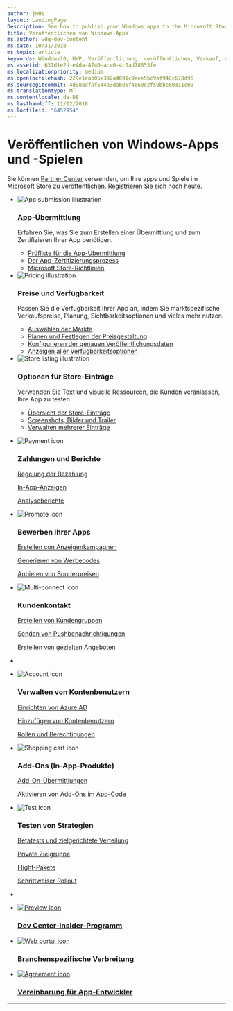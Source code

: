 ```yaml
---
author: jnHs
layout: LandingPage
Description: See how to publish your Windows apps to the Microsoft Store.
title: Veröffentlichen von Windows-Apps
ms.author: wdg-dev-content
ms.date: 10/31/2018
ms.topic: article
keywords: Windows10, UWP, Veröffentlichung, veröffentlichen, Verkauf, verkaufen, Verteilung, verteilen, Store, Dashboard
ms.assetid: 631d1e2d-e4da-4740-ace0-4c0ad78653fe
ms.localizationpriority: medium
ms.openlocfilehash: 229e1eab05e392a4091c9eee5bc9af948c678d96
ms.sourcegitcommit: 4d88adfaf544a3dab05f4660e2f59bbe60311c00
ms.translationtype: MT
ms.contentlocale: de-DE
ms.lasthandoff: 11/12/2018
ms.locfileid: "6452954"
---
```

# <a name="publish-windows-apps-and-games"></a>Veröffentlichen von Windows-Apps und -Spielen  
 
Sie können [Partner Center](https://partner.microsoft.com/dashboard) verwenden, um Ihre apps und Spiele im Microsoft Store zu veröffentlichen. <a href="//developer.microsoft.com/store/register">Registrieren Sie sich noch heute.</a>
<br>
<ul id="cardtypes-K" class="cardsK panelContent">
    <li>
        <div class="cardSize">
            <div class="cardPadding">
                <div class="card">
                    <div class="cardImageOuter">
                        <div class="cardImage bgdAccent1">
                            <img src="//docs.microsoft.com/media/illustrations/teams-fast-track.svg" alt="App submission illustration" data-linktype="external" class="x-hidden-focus">
                        </div>
                    </div>
                    <div class="cardText">
                        <h3>App-Übermittlung</h3>
                        <p>Erfahren Sie, was Sie zum Erstellen einer Übermittlung und zum Zertifizieren Ihrer App benötigen.</p>
                        <ul>
                        <li><a href="app-submissions.md">Prüfliste für die App-Übermittlung</a></li>
                        <li><a href="the-app-certification-process.md">Der App-Zertifizierungsprozess</a></li>                      
                        <li><a href="//docs.microsoft.com/legal/windows/agreements/store-policies">Microsoft Store-Richtlinien</a></li>   
                    </ul>
                    </div>
                </div>
            </div>
        </div>
    </li>
    <li>
        <div class="cardSize">
            <div class="cardPadding">
                <div class="card">
                    <div class="cardImageOuter">
                        <div class="cardImage bgdAccent1">
                            <img src="//docs.microsoft.com/media/illustrations/bcs-partner-advanced-management- billing-7.svg" alt="Pricing illustration" data-linktype="external" class="x-hidden-focus">
                        </div>
                    </div>
                    <div class="cardText">
                    <h3>Preise und Verfügbarkeit</h3>
                    <p>Passen Sie die Verfügbarkeit Ihrer App an, indem Sie marktspezifische Verkaufspreise, Planung, Sichtbarkeitsoptionen und vieles mehr nutzen.</p>
                    <ul>
                        <li><a href="define-pricing-and-market-selection.md">Auswählen der Märkte</a></li>
                        <li><a href="set-and-schedule-app-pricing.md">Planen und Festlegen der Preisgestaltung </a></li>
                        <li><a href="configure-precise-release-scheduling.md">Konfigurieren der genauen Veröffentlichungsdaten</a></li>
                        <li><a href="set-app-pricing-and-availability.md">Anzeigen aller Verfügbarkeitsoptionen</a></li>
                    </ul>
                  </div>
                </div>
            </div>
        </div>
    </li>
    <li>
        <div class="cardSize">
            <div class="cardPadding">
                <div class="card">
                    <div class="cardImageOuter">
                        <div class="cardImage bgdAccent1">
                            <img src="https://docs.microsoft.com/media/illustrations/biztalk-get-started-scenarios.svg" alt="Store listing illustration" data-linktype="external" class="x-hidden-focus">
                        </div>
                    </div>
                    <div class="cardText">
                        <h3>Optionen für Store-Einträge</h3>
                        <p>Verwenden Sie Text und visuelle Ressourcen, die Kunden veranlassen, Ihre App zu testen.</p>
                        <ul>
                            <li><a href="create-app-store-listings.md">Übersicht der Store-Einträge</a></li>
                            <li><a href="app-screenshots-and-images.md">Screenshots, Bilder und Trailer</a></li>
                              <li><a href="import-and-export-store-listings.md">Verwalten mehrerer Einträge </a></li>
                        </ul>
                    </div>
                </div>
            </div>
        </div>
    </li>
</ul>

<ul class="panelContent cardsF">
<li>
    <div class="cardSize">
        <div class="cardPadding">
            <div class="card">
                <div class="cardImageOuter">
                    <div class="cardImage">
                        <img src="//docs.microsoft.com/media/common/i_billing.svg" alt="Payment icon"/>
                    </div>
                </div>
                <div class="cardText">
                    <h3>Zahlungen und Berichte</h3>                  
                    <p><a href="getting-paid-apps.md">Regelung der Bezahlung</a></p>
                    <p><a href="in-app-ads.md">In-App-Anzeigen</a></p>
                    <p><a href="analytics.md">Analyseberichte</a></p>                   
                </div>
            </div>
        </div>
    </div>
  </li>
  <li>
    <div class="cardSize">
        <div class="cardPadding">
            <div class="card">
                <div class="cardImageOuter">
                    <div class="cardImage">
                        <img src="//docs.microsoft.com/media/common/i_whats-new.svg" alt="Promote icon"/>
                    </div>
                </div>
                <div class="cardText">
                    <h3>Bewerben Ihrer Apps</h3>   
                    <p><a href="create-an-ad-campaign-for-your-app.md">Erstellen con Anzeigenkampagnen</a></p>
                    <p><a href="generate-promotional-codes.md">Generieren von Werbecodes</a></p>
                    <p><a href="put-apps-and-add-ons-on-sale.md">Anbieten von Sonderpreisen</a></p>
                </div>
            </div>
        </div>
    </div>
  </li>
<li>
    <div class="cardSize">
        <div class="cardPadding">
            <div class="card">
                <div class="cardImageOuter">
                    <div class="cardImage">
                        <img src="//docs.microsoft.com/media/common/i_multi-connect.svg" alt="Multi-connect icon"/>
                    </div>
                </div>
                <div class="cardText">
                    <h3>Kundenkontakt</h3>
                    <p><a href="create-customer-groups.md">Erstellen von Kundengruppen</a></p>
                    <p><a href="send-push-notifications-to-your-apps-customers.md">Senden von Pushbenachrichtigungen</a></p>
                    <p><a href="use-targeted-offers-to-maximize-engagement-and-conversions.md">Erstellen von gezielten Angeboten</a></p>
                </div>
            </div>
        </div>
    </div>
  </li>
  <li>
</ul>

<ul class="panelContent cardsF">
<li>
    <div class="cardSize">
        <div class="cardPadding">
            <div class="card">
                <div class="cardImageOuter">
                    <div class="cardImage">
                        <img src="//docs.microsoft.com/media/common/i_configure-teams.svg" alt="Account icon"/>
                    </div>
                </div>
                <div class="cardText">
                    <h3>Verwalten von Kontenbenutzern</h3>                    
                    <p><a href="associate-azure-ad-with-dev-center.md">Einrichten von Azure AD</a></p>
                    <p><a href="add-users-groups-and-azure-ad-applications.md">Hinzufügen von Kontenbenutzern</a></p>
                    <p><a href="set-custom-permissions-for-account-users.md">Rollen und Berechtigungen</a></p>                   
                </div>
            </div>
        </div>
    </div>
  </li>
  <li>
    <div class="cardSize">
        <div class="cardPadding">
            <div class="card">
                <div class="cardImageOuter">
                    <div class="cardImage">
                        <img src="//docs.microsoft.com/media/common/i_extend.svg" alt="Shopping cart icon"/>
                    </div>
                </div>
                <div class="cardText">
                    <h3>Add-Ons (In-App-Produkte)</h3>      
                    <p><a href="add-on-submissions.md">Add-On-Übermittlungen</a></p>
                    <p><a href="../monetize/in-app-purchases-and-trials.md">Aktivieren von Add-Ons im App-Code</a></p>
                </div>
            </div>
        </div>
    </div>
  </li>
<li>
    <div class="cardSize">
        <div class="cardPadding">
            <div class="card">
                <div class="cardImageOuter">
                    <div class="cardImage">
                        <img src="//docs.microsoft.com/media/common/i_continuous-testing.svg" alt="Test icon"/>
                    </div>
                </div>
                <div class="cardText">
                    <h3>Testen von Strategien</h3>
                    <p><a href="beta-testing-and-targeted-distribution.md">Betatests und zielgerichtete Verteilung</a></p>
                    <p><a href="choose-visibility-options.md#audience">Private Zielgruppe</a></p>
                    <p><a href="package-flights.md">Flight-Pakete</a></p>
                     <p><a href="gradual-package-rollout.md">Schrittweiser Rollout</a></p>
                </div>
            </div>
        </div>
    </div>
  </li>
  <li>
</ul>

<div class="container">
    <ul class="cardsY panelContent featuredContent">
       <li>
            <a href="dev-center-insider-program.md">
                <div class="cardSize">
                    <div class="cardPadding">
                        <div class="card">
                            <div class="cardImageOuter">
                                <div class="cardImage">
                                    <img data-hoverimage="//docs.microsoft.com//media/common/i_preview.svg" src="//docs.microsoft.com//media/common/i_preview.svg" alt="Preview icon" />
                                </div>
                            </div>
                            <div class="cardText">
                                <h3>Dev Center-Insider-Programm</h3>
                            </div>
                        </div>
                    </div>
                </div>
            </a>
        </li>
        <li>
            <a href="distribute-lob-apps-to-enterprises.md">
                <div class="cardSize">
                    <div class="cardPadding">
                        <div class="card">
                            <div class="cardImageOuter">
                                <div class="cardImage">
                                    <img data-hoverimage="//docs.microsoft.com/media/common/i_portal.svg" src="//docs.microsoft.com/media/common/i_portal.svg" alt="Web portal icon" />
                                </div>
                            </div>
                            <div class="cardText">
                                <h3>Branchenspezifische Verbreitung</h3>
                            </div>
                        </div>
                    </div>
                </div>
            </a>
        </li>
        <li>
            <a href="//docs.microsoft.com/legal/windows/agreements/app-developer-agreement">
                <div class="cardSize">
                    <div class="cardPadding">
                        <div class="card">
                            <div class="cardImageOuter">
                                <div class="cardImage">
                                    <img data-hoverimage="//docs.microsoft.com/media/common/i_learn-about.svg" src="//docs.microsoft.com//media/common/i_learn-about.svg" alt="Agreement icon" />
                                </div>
                            </div>
                            <div class="cardText">
                                <h3>Vereinbarung für App-Entwickler</h3>
                            </div>
                        </div>
                    </div>
                </div>
            </a>
        </li>
    </ul>
</div>

---